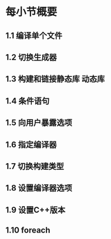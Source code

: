 # 每小节概要
## 1.1 编译单个文件   
## 1.2 切换生成器   
## 1.3 构建和链接静态库 动态库  
## 1.4 条件语句  
## 1.5 向用户暴露选项  
## 1.6 指定编译器  
## 1.7 切换构建类型  
## 1.8 设置编译器选项  
## 1.9 设置C++版本  
## 1.10 foreach  